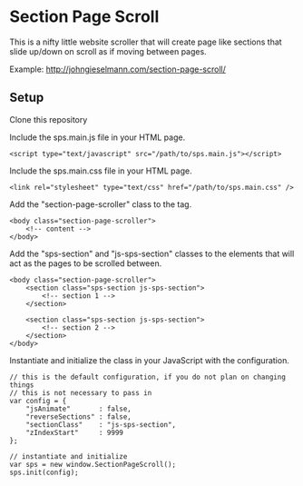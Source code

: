 # Section Page Scroll

This is a nifty little website scroller that will create page like sections
that slide up/down on scroll as if moving between pages.

Example: http://johngieselmann.com/section-page-scroll/

## Setup
Clone this repository

Include the sps.main.js file in your HTML page.
```
<script type="text/javascript" src="/path/to/sps.main.js"></script>
```

Include the sps.main.css file in your HTML page.
```
<link rel="stylesheet" type="text/css" href="/path/to/sps.main.css" />
```

Add the "section-page-scroller" class to the <body> tag.
```
<body class="section-page-scroller">
    <!-- content -->
</body>
```

Add the "sps-section" and "js-sps-section" classes to the elements that
will act as the pages to be scrolled between.
```
<body class="section-page-scroller">
    <section class="sps-section js-sps-section">
        <!-- section 1 -->
    </section>

    <section class="sps-section js-sps-section">
        <!-- section 2 -->
    </section>
</body>
```

Instantiate and initialize the class in your JavaScript with the configuration.
```
// this is the default configuration, if you do not plan on changing things
// this is not necessary to pass in
var config = {
    "jsAnimate"       : false,
    "reverseSections" : false,
    "sectionClass"    : "js-sps-section",
    "zIndexStart"     : 9999
};

// instantiate and initialize
var sps = new window.SectionPageScroll();
sps.init(config);

```
